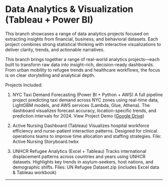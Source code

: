 # Data Analytics & Visualization (Tableau + Power BI)

This branch showcases a range of data analytics projects focused on extracting insights from financial, business, and behavioral datasets. Each project combines strong statistical thinking with interactive visualizations to deliver clarity, trends, and actionable narratives.

This branch brings together a range of real-world analytics projects—each built to transform raw data into insight-rich, decision-ready dashboards. From urban mobility to refugee trends and healthcare workflows, the focus is on clear storytelling and analytical depth.

Projects Included:

1. NYC Taxi Demand Forecasting (Power BI + Python + AWS)
A full pipeline project predicting taxi demand across NYC zones using real-time data, LightGBM models, and AWS services (Lambda, Glue, Athena). The dashboard visualizes forecast accuracy, location-specific trends, and prediction intervals for 2024.
View Project Demo ([Google Drive](https://drive.google.com/file/d/1B_nGud-CRYi4qW41u2n_0DhNZonfN8Ko/view?usp=sharing))

2. Active Nursing Dashboard (Tableau)
Visualizes hospital workforce efficiency and nurse-patient interaction patterns. Designed for clinical operations teams to improve time allocation and staffing strategies.
File: Active Nursing Storyboard.twbx

3. UNHCR Refugee Analytics (Excel + Tableau)
Tracks international displacement patterns across countries and years using UNHCR datasets. Highlights key trends in asylum-seekers, host nations, and demographic shifts.
Files: UN Refugee Dataset.zip (includes Excel data & Tableau workbook)

---
